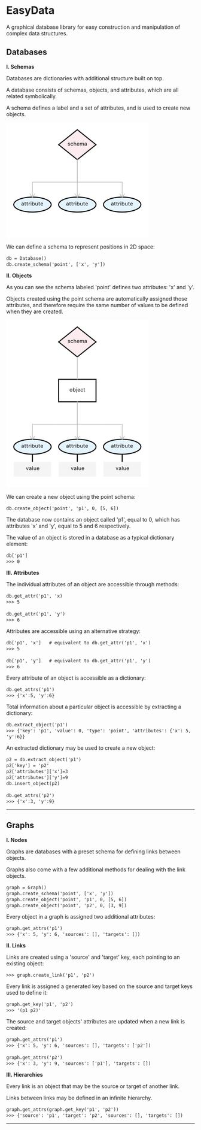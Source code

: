 # EasyData

A graphical database library for easy construction and manipulation of complex data structures.

## Databases

__I. Schemas__

Databases are dictionaries with additional structure built on top. 

A database consists of schemas, objects, and attributes, which are all related symbolically. 

A schema defines a label and a set of attributes, and is used to create new objects. 

![Schema diagram](https://github.com/CarsonScott/easydata/blob/master/img/4927232E-8D0E-4211-9546-594CF7557A5B.jpeg)

We can define a schema to represent positions in 2D space:
    
    db = Database()
    db.create_schema('point', ['x', 'y'])
    
__II. Objects__

As you can see the schema labeled 'point' defines two attributes: 'x' and 'y'.

Objects created using the point schema are automatically assigned those attributes, and therefore require the same number of values to be defined when they are created. 

![Object diagram](https://github.com/CarsonScott/easydata/blob/master/img/D5C8A2F0-94B4-46C2-A9D7-BE7A3FE94563.jpeg)

We can create a new object using the point schema:

    db.create_object('point', 'p1', 0, [5, 6])
    
The database now contains an object called 'p1', equal to 0, which has attributes 'x' and 'y', equal to 5 and 6 respectively. 

The value of an object is stored in a database as a typical dictionary element:

    db['p1']
    >>> 0
    
__III. Attributes__

The individual attributes of an object are accessible through methods:

    db.get_attr('p1', 'x)
    >>> 5
    
    db.get_attr('p1', 'y')
    >>> 6

Attributes are accessible using an alternative strategy:

    db['p1', 'x']   # equivalent to db.get_attr('p1', 'x')
    >>> 5
    
    db['p1', 'y']   # equivalent to db.get_attr('p1', 'y')
    >>> 6

Every attribute of an object is accessible as a dictionary:
    
    db.get_attrs('p1')
    >>> {'x':5, 'y':6}

Total information about a particular object is accessible by extracting a dictionary:

    db.extract_object('p1')
    >>> {'key': 'p1', 'value': 0, 'type': 'point', 'attributes': {'x': 5, 'y':6}}

An extracted dictionary may be used to create a new object:

    p2 = db.extract_object('p1')
    p2['key'] = 'p2'
    p2['attributes']['x']=3
    p2['attributes']['y']=9
    db.insert_object(p2)

    db.get_attrs('p2')
    >>> {'x':3, 'y':9}

*** 

## Graphs

__I. Nodes__

Graphs are databases with a preset schema for defining links between objects. 

Graphs also come with a few additional methods for dealing with the link objects.

    graph = Graph()
    graph.create_schema('point', ['x', 'y'])
    graph.create_object('point', 'p1', 0, [5, 6])
    graph.create_object('point', 'p2', 0, [3, 9])

Every object in a graph is assigned two additional attributes:
    
    graph.get_attrs('p1')
    >>> {'x': 5, 'y': 6, 'sources': [], 'targets': [])

__II. Links__

Links are created using a 'source' and 'target' key, each pointing to an existing object:

    >>> graph.create_link('p1', 'p2')
    
Every link is assigned a generated key based on the source and target keys used to define it:
    
    graph.get_key('p1', 'p2')
    >>> '(p1 p2)'

The source and target objects' attributes are updated when a new link is created:

    graph.get_attrs('p1')
    >>> {'x': 5, 'y': 6, 'sources': [], 'targets': ['p2'])
   
    graph.get_attrs('p2')
    >>> {'x': 3, 'y': 9, 'sources': ['p1'], 'targets': [])
    
__III. Hierarchies__

Every link is an object that may be the source or target of another link. 

Links between links may be defined in an infinite hierarchy.

    graph.get_attrs(graph.get_key('p1', 'p2')) 
    >>> {'source': 'p1', 'target': 'p2', 'sources': [], 'targets': [])

***
